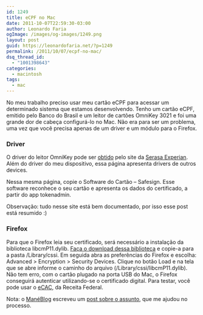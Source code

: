 ```yaml
---
id: 1249
title: eCPF no Mac
date: 2011-10-07T22:59:30-03:00
author: Leonardo Faria
ogImage: /images/og-images/1249.png
layout: post
guid: https://leonardofaria.net/?p=1249
permalink: /2011/10/07/ecpf-no-mac/
dsq_thread_id:
  - "1001398643"
categories:
  - macintosh
tags:
  - mac
---
```

No meu trabalho preciso usar meu cartão eCPF para acessar um determinado sistema que estamos desenvolvendo. Tenho um cartão eCPF, emitido pelo Banco do Brasil e um leitor de cartões OmniKey 3021 e foi uma grande dor de cabeça configurá-lo no Mac. Não era para ser um problema, uma vez que você precisa apenas de um driver e um módulo para o Firefox.

### Driver

O driver do leitor OmniKey pode ser [obtido](http://loja.certificadodigital.com.br/Serasa/Softwares%20e%20Drivers/D102) pelo site da [Serasa Experian](http://loja.certificadodigital.com.br/SERASA/Home). Além do driver do meu dispositivo, essa página apresenta drivers de outros devices.

Nessa mesma página, copie o Software do Cartão – Safesign. Esse software reconhece o seu cartão e apresenta os dados do certificado, a partir do app tokenadmin.

Observação: tudo nesse site está bem documentado, por isso esse post está resumido :)

### Firefox

Para que o Firefox leia seu certificado, será necessário a instalação da biblioteca libcmP11.dylib. [Faça o download dessa biblioteca](http://suporte.digitalsign.pt/faq.php?cid=15&answer=20) e copie-a para a pasta /Library/cssi. Em seguida abra as preferências do Firefox e escolha: Advanced > Encryption > Security Devices. Clique no botão Load e na tela que se abre informe o caminho do arquivo (/Library/cssi/libcmP11.dylib). Não tem erro, com o cartão plugado na porta USB do Mac, o Firefox conseguirá autenticar utilizando-se o certificado digital. Para testar, você pode usar o [eCAC](https://cav.receita.fazenda.gov.br/eCAC/publico/login.aspx), da Receita Federal.

Nota: o [ManéBlog](http://maneblog.mgate.com.br/) escreveu um [post sobre o assunto](http://maneblog.mgate.com.br/2010/03/26/como-finalmente-usar-certificados-digitais-e-cpf-por-exemplo-no-mac/), que me ajudou no processo.
